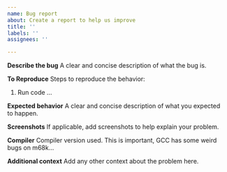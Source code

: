 ```yaml
---
name: Bug report
about: Create a report to help us improve
title: ''
labels: ''
assignees: ''

---
```


**Describe the bug**
A clear and concise description of what the bug is.

**To Reproduce**
Steps to reproduce the behavior:
1. Run code ...

**Expected behavior**
A clear and concise description of what you expected to happen.

**Screenshots**
If applicable, add screenshots to help explain your problem.

**Compiler**
Compiler version used.  This is important, GCC has some weird bugs on m68k...

**Additional context**
Add any other context about the problem here.

